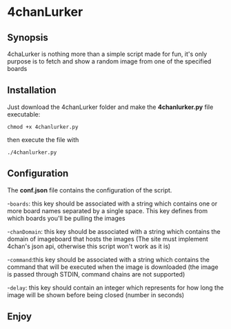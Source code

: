 # 4chanLurker
## Synopsis
4chaLurker is nothing more than a simple script made for fun, it's only purpose is to fetch and show a random image from one of the specified boards
## Installation
Just download the 4chanLurker folder and make the **4chanlurker.py** file executable:

`chmod +x 4chanlurker.py`

then execute the file with

`./4chanlurker.py`

## Configuration
The **conf.json** file contains the configuration of the script.

-`boards`: this key should be associated with a string which contains one or more board names separated by a single space. This key defines from which boards you'll be pulling the images

-`chanDomain`: this key should be associated with a string which contains the domain of imageboard that hosts the images (The site must implement 4chan's json api, otherwise this script won't work as it is)

-`command`:this key should be associated with a string which contains the command that will be executed when the image is downloaded (the image is passed through STDIN, command chains are not supported)

-`delay`: this key should contain an integer which represents for how long the image will be shown before being closed (number in seconds)

## Enjoy
